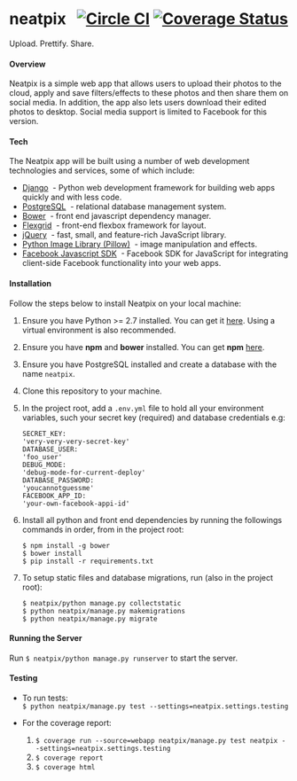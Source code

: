# neatpix &nbsp;&nbsp;[![Circle CI](https://circleci.com/gh/andela-uawili/photo-editing-application/tree/develop.svg?style=svg)](https://circleci.com/gh/andela-uawili/photo-editing-application/tree/develop) [![Coverage Status](https://coveralls.io/repos/andela-uawili/photo-editing-application/badge.svg?branch=develop&service=github)](https://coveralls.io/github/andela-uawili/photo-editing-application?branch=develop)
Upload. Prettify. Share.


#### Overview
Neatpix is a simple web app that allows users to upload their photos to the cloud, apply and save filters/effects to these photos and then share them on social media. In addition, the app also lets users download their edited photos to desktop. Social media support is limited to Facebook for this version.


#### Tech
The Neatpix app will be built using a number of web development technologies and services, some of which include:
+ [Django](https://www.djangoproject.com/) &nbsp;- Python web development framework for building web apps quickly and with less code.
+ [PostgreSQL](http://www.postgresql.org/) &nbsp;- relational database management system.
+ [Bower](http://bower.io/) &nbsp;- front end javascript dependency manager.
+ [Flexgrid](https://github.com/andela-cnnadi/flexgrid/) &nbsp;- front-end flexbox framework for layout.
+ [jQuery](http://jquery.com/) &nbsp;- fast, small, and feature-rich JavaScript library.
+ [Python Image Library (Pillow)](http://pillow.readthedocs.org/en/3.0.x/) &nbsp;- image manipulation and effects.
+ [Facebook Javascript SDK](https://developers.facebook.com/docs/javascript) &nbsp;- Facebook SDK for JavaScript for integrating client-side Facebook functionality into your web apps.


#### Installation
Follow the steps below to install Neatpix on your local machine: 

1. Ensure you have Python >= 2.7 installed. You can get it [here](https://www.python.org/downloads/). Using a virtual environment is also recommended.
2. Ensure you have **npm** and **bower** installed. You can get **npm** [here](https://www.npmjs.com/).
3. Ensure you have PostgreSQL installed and create a database with the name `neatpix`.
4. Clone this repository to your machine.
5. In the project root, add a `.env.yml` file to hold all your environment variables, such your secret key (required) and database credentials e.g:
    ```
    SECRET_KEY:
    'very-very-very-secret-key'
    DATABASE_USER:
    'foo_user'
    DEBUG_MODE:
    'debug-mode-for-current-deploy'
    DATABASE_PASSWORD:
    'youcannotguessme'
    FACEBOOK_APP_ID:
    'your-own-facebook-appi-id'
    ```

6. Install all python and front end dependencies by running the followings commands in order, from in the project root:
    ```
    $ npm install -g bower
    $ bower install
    $ pip install -r requirements.txt
    ```

7. To setup static files and database migrations, run (also in the project root):
    ```
    $ neatpix/python manage.py collectstatic
    $ python neatpix/manage.py makemigrations
    $ python neatpix/manage.py migrate
    ```
 
#### Running the Server

Run `$ neatpix/python manage.py runserver` to start the server.

#### Testing
+ To run tests:  
```$ python neatpix/manage.py test --settings=neatpix.settings.testing```

+ For the coverage report:    
  1. ```$ coverage run --source=webapp neatpix/manage.py test neatpix --settings=neatpix.settings.testing ```
  2. ```$ coverage report ```
  3. ```$ coverage html ```

